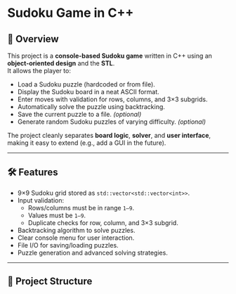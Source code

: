 # Sudoku Game in C++

## 📌 Overview
This project is a **console-based Sudoku game** written in C++ using an **object-oriented design** and the **STL**.  
It allows the player to:
- Load a Sudoku puzzle (hardcoded or from file).
- Display the Sudoku board in a neat ASCII format.
- Enter moves with validation for rows, columns, and 3×3 subgrids.
- Automatically solve the puzzle using backtracking.
- Save the current puzzle to a file. *(optional)*
- Generate random Sudoku puzzles of varying difficulty. *(optional)*

The project cleanly separates **board logic**, **solver**, and **user interface**, making it easy to extend (e.g., add a GUI in the future).

---

## 🛠️ Features
- 9×9 Sudoku grid stored as `std::vector<std::vector<int>>`.
- Input validation:
  - Rows/columns must be in range `1–9`.
  - Values must be `1–9`.
  - Duplicate checks for row, column, and 3×3 subgrid.
- Backtracking algorithm to solve puzzles.
- Clear console menu for user interaction.
- File I/O for saving/loading puzzles.
- Puzzle generation and advanced solving strategies.

---

## 📂 Project Structure

